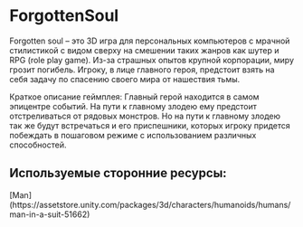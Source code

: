 <h1> ForgottenSoul </h1>

Forgotten soul – это 3D игра для персональных компьютеров с мрачной стилистикой с видом сверху на смешении таких жанров как шутер и RPG (role play game). Из-за страшных опытов крупной корпорации, миру грозит погибель. Игроку, в лице главного героя, предстоит взять на себя задачу по спасению своего мира от нашествия тьмы.

Краткое описание геймплея:
Главный герой находится в самом эпицентре событий. На пути к главному злодею ему предстоит отстреливаться от рядовых монстров. Но на пути к главному злодею так же будут встречаться и его приспешники, которых игроку придется побеждать в пошаговом режиме с использованием различных способностей.



<h2>Используемые сторонние ресурсы:</h2>
[Man](https://assetstore.unity.com/packages/3d/characters/humanoids/humans/man-in-a-suit-51662)

